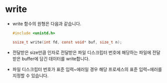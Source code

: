 # write

- write 함수의 원형은 다음과 같습니다.
  ```C
  #include <unistd.h>
  
  ssize_t write(int fd, const void* buf, size_t n);
  ```

- 전달받은 size만큼 인자로 전달받은 파일 디스크립터 번호에 해당하는 파일에 전달받은 buffer에 담긴 데이터를 write합니다.

- 파일 디스크립터 번호가 표준 입력~에러일 경우 해당 프로세스의 표준 입력~에러를 지정할 수 있습니다.


